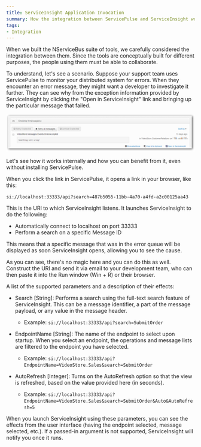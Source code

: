 ```yaml
---
title: ServiceInsight Application Invocation
summary: How the integration between ServicePulse and ServiceInsight works and how to use the parameterized invocation of ServiceInsight.
tags: 
- Integration
---
```


When we built the NServiceBus suite of tools, we carefully considered the integration between them. Since the tools are conceptually built for different purposes, the people using them must be able to collaborate.

To understand, let's see a scenario. Suppose your support team uses ServicePulse to monitor your distributed system for errors. When they encounter an error message, they might want a developer to investigate it further. They can see why from the exception information provided by ServiceInsight by clicking the "Open in ServiceInsight" link and bringing up the particular message that failed.

![ServicePulse Error Messages](images/007-servicepulse-error-messages.png)

Let's see how it works internally and how you can benefit from it, even without installing ServicePulse.

When you click the link in ServicePulse, it opens a link in your browser, like this:

    si://localhost:33333/api?search=487b5055-11bb-4a70-a4fd-a2c00125aa43

This is the URI to which ServiceInsight listens. It launches ServiceInsight to do the following:

- Automatically connect to localhost on port 33333
- Perform a search on a specific Message ID

This means that a specific message that was in the error queue will be displayed as soon ServiceInsight opens, allowing you to see the cause.

As you can see, there's no magic here and you can do this as well. Construct the URI and send it via email to your development team, who can then paste it into the Run window (Win + R) or their browser.

A list of the supported parameters and a description of their effects:

- Search [String]: Performs a search using the full-text search feature of ServiceInsight. This can be a message identifier, a part of the message payload, or any value in the message header.
   
   - Example: `si://localhost:33333/api?search=SubmitOrder`

- EndpointName [String]: The name of the endpoint to select upon startup. When you select an endpoint, the operations and message lists are filtered to the endpoint you have selected.

   - Example: `si://localhost:33333/api?EndpointName=VideoStore.Sales&search=SubmitOrder`

- AutoRefresh [Integer]: Turns on the AutoRefresh option so that the view is refreshed, based on the value provided here (in seconds).

   - Example: `si://localhost:33333/api?EndpointName=VideoStore.Sales&search=SubmitOrder&Auto&AutoRefresh=5`

When you launch ServiceInsight using these parameters, you can see the effects from the user interface (having the endpoint selected, message selected, etc.). If a passed-in argument is not supported, ServiceInsight will notify you once it runs.
